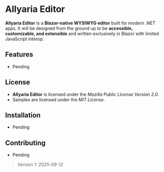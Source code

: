 # Allyaria Editor

**Allyaria Editor** is a **Blazor-native WYSIWYG editor** built for modern .NET apps. It will be designed from the ground up to be **accessible, customizable, and extensible** and written exclusively in Blazor with limited JavaScript interop.

## Features

* Pending

## License

* **Allyaria Editor** is licensed under the *Mozilla Public License Version 2.0*.
* Samples are licensed under the *MIT License*.

## Installation

* Pending

## Contributing

* Pending

> *Version 1: 2025-09-12*
